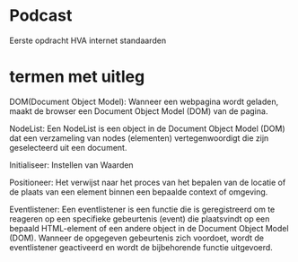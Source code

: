 # Podcast
Eerste opdracht HVA internet standaarden<br>

# termen met uitleg
DOM(Document Object Model): Wanneer een webpagina wordt geladen, maakt de browser een Document Object Model (DOM) van de pagina.<br>

NodeList: Een NodeList is een object in de Document Object Model (DOM) dat een verzameling van nodes (elementen) vertegenwoordigt die zijn geselecteerd uit een document. <br>

Initialiseer: Instellen van Waarden<br>

Positioneer: Het verwijst naar het proces van het bepalen van de locatie of de plaats van een element binnen een bepaalde context of omgeving.<br>

Eventlistener: Een eventlistener is een functie die is geregistreerd om te reageren op een specifieke gebeurtenis (event) die plaatsvindt op een bepaald HTML-element of een andere object in de Document Object Model (DOM). Wanneer de opgegeven gebeurtenis zich voordoet, wordt de eventlistener geactiveerd en wordt de bijbehorende functie uitgevoerd.<br>
